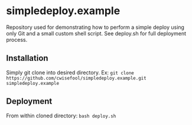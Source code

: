 # simpledeploy.example
Repository used for demonstrating how to perform a simple deploy using only Git and a small custom shell script. 
See deploy.sh for full deployment process. 

## Installation
Simply git clone into desired directory. 
Ex: `git clone https://github.com/cwisefool/simpledeploy.example.git simpledeploy.example`

## Deployment
From within cloned directory:
`bash deploy.sh`

